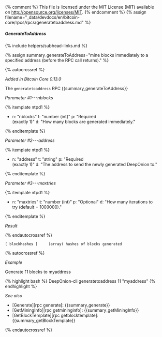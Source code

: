 {% comment %}
This file is licensed under the MIT License (MIT) available on
http://opensource.org/licenses/MIT.
{% endcomment %}
{% assign filename="_data/devdocs/en/bitcoin-core/rpcs/rpcs/generatetoaddress.md" %}

##### GenerateToAddress
{% include helpers/subhead-links.md %}

{% assign summary_generateToAddress="mine blocks immediately to a specified address (before the RPC call returns)." %}

{% autocrossref %}

*Added in Bitcoin Core 0.13.0*

The `generatetoaddress` RPC {{summary_generateToAddress}}

*Parameter #1---nblocks*

{% itemplate ntpd1 %}
- n: "nblocks"
  t: "number (int)"
  p: "Required<br>(exactly 1)"
  d: "How many blocks are generated immediately."

{% enditemplate %}

*Parameter #2---address*

{% itemplate ntpd1 %}
- n: "address"
  t: "string"
  p: "Required<br>(exactly 1)"
  d: "The address to send the newly generated DeepOnion to."

{% enditemplate %}

*Parameter #3---maxtries*

{% itemplate ntpd1 %}
- n: "maxtries"
  t: "number (int)"
  p: "Optional"
  d: "How many iterations to try (default = 1000000)."

{% enditemplate %}

*Result*

{% endautocrossref %}

    [ blockhashes ]     (array) hashes of blocks generated

{% autocrossref %}

*Example*

Generate 11 blocks to myaddress

{% highlight bash %}
DeepOnion-cli generatetoaddress 11 "myaddress"
{% endhighlight %}

*See also*

* [Generate][rpc generate]: {{summary_generate}}
* [GetMiningInfo][rpc getmininginfo]: {{summary_getMiningInfo}}
* [GetBlockTemplate][rpc getblocktemplate]: {{summary_getBlockTemplate}}

{% endautocrossref %}
